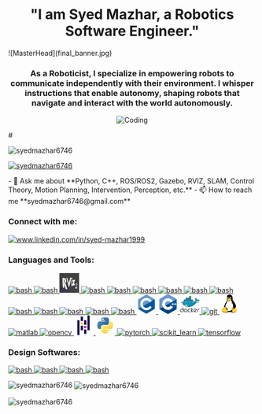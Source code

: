 <h1 align="center">"I am Syed Mazhar, a Robotics Software Engineer."</h1>
![MasterHead](final_banner.jpg)
<h3 align="center">As a Roboticist, I specialize in empowering robots to communicate independently with their environment. I whisper instructions that enable autonomy, shaping robots that navigate and interact with the world autonomously.</h3>
<p align="center">
  <img alt="Coding" width="400" src="https://cdn.dribbble.com/users/1162077/screenshots/3848914/programmer.gif" />
</p>
#
<p align="left"> <img src="https://komarev.com/ghpvc/?username=syedmazhar6746&label=Profile%20views&color=0e75b6&style=flat" alt="syedmazhar6746" /> </p>
<p align="left"> <a href="https://github.com/ryo-ma/github-profile-trophy"><img src="https://github-profile-trophy.vercel.app/?username=syedmazhar6746" alt="syedmazhar6746" /></a> </p>
- 💬 Ask me about **Python, C++, ROS/ROS2, Gazebo, RVIZ, SLAM, Control Theory, Motion Planning, Intervention, Perception, etc.**
- 📫 How to reach me **syedmazhar6746@gmail.com**
<h3 align="left">Connect with me:</h3>
<p align="left">
<a href="https://linkedin.com/in/www.linkedin.com/in/syed-mazhar1999" target="blank"><img align="center" src="https://raw.githubusercontent.com/rahuldkjain/github-profile-readme-generator/master/src/images/icons/Social/linked-in-alt.svg" alt="www.linkedin.com/in/syed-mazhar1999" height="30" width="40" /></a>
</p>
<h3 align="left">Languages and Tools:</h3>
<p align="left"> 
<a href="https://ompl.kavrakilab.org/" target="_blank" rel="noreferrer"> 
  <img src="https://omplcement.com/wp-content/uploads/2022/05/omp-logo.png" alt="bash" width="40" height="40"/> 
</a> 
<a href="http://wiki.ros.org/urdf" target="_blank" rel="noreferrer"> 
  <img src="https://res.cloudinary.com/practicaldev/image/fetch/s--lcXNCilX--/c_limit%2Cf_auto%2Cfl_progressive%2Cq_auto%2Cw_800/https://admantium.com/images/blog/ros04_final_robot.png" alt="bash" width="40" height="40"/> 
</a> 
<a href="http://wiki.ros.org/rviz" target="_blank" rel="noreferrer"> 
  <img src="https://raw.githubusercontent.com/ros-visualization/rviz/noetic-devel/images/splash.png" alt="bash" width="40" height="40"/> 
</a> 
<a href="https://docs.ros.org/en/humble/index.html" target="_blank" rel="noreferrer"> 
  <img src="https://miro.medium.com/v2/resize:fit:750/1*zoGgd0cRhHg8CV-E7wiBQw.jpeg" alt="bash" width="40" height="40"/> 
</a> 


<a href="https://shapely.readthedocs.io/en/stable/manual.html" target="_blank" rel="noreferrer"> 
  <img src="https://sspinnovations.com/wp-content/uploads/2024/01/cool-2024-fig5.png" alt="bash" width="40" height="40"/> 
</a> 



<a href="https://www.overleaf.com/" target="_blank" rel="noreferrer"> 
  <img src="https://www.weizmann.ac.il/WIT/sites/WIT/files/styles/sidebar_image/public/sidebar_images/overleaf_logo.png?itok=KsMHkdpR" alt="bash" width="40" height="40"/> 
</a> 
<a href="https://www.behaviortree.dev/" target="_blank" rel="noreferrer"> 
  <img src="https://www.behaviortree.dev/img/logo.png" alt="bash" width="40" height="40"/> 
</a> 
<a href="https://gymnasium.farama.org/index.html" target="_blank" rel="noreferrer"> 
  <img src="https://cdn-images-1.medium.com/v2/resize:fit:791/1*BY5NA77e54PDoBWiaKHufw.png" alt="bash" width="40" height="40"/> 
</a> 
<a href="https://www.staubli.com/de/en/robotics/products/robot-software/staeubli-robotics-suite.html" target="_blank" rel="noreferrer"> 
  <img src="https://encrypted-tbn0.gstatic.com/images?q=tbn:ANd9GcRFjKRg-yTF8-Ovsm_jxME0EWBKchYTyrAG1-hIhlYDRg&s" alt="bash" width="40" height="40"/> 
</a> 
<a href="https://playerproject.github.io/stage/" target="_blank" rel="noreferrer"> 
  <img src="https://playerproject.github.io/assets/img/fasr.png" alt="bash" width="40" height="40"/> 
</a> 
<a href="https://stonefish.readthedocs.io/en/latest/" target="_blank" rel="noreferrer"> 
  <img src="https://stonefish-ros.readthedocs.io/en/latest/_static/logo.svg" alt="bash" width="40" height="40"/> 
</a> 
<a href="https://gazebosim.org/home" target="_blank" rel="noreferrer"> 
  <img src="https://avatars.githubusercontent.com/u/1743799?s=280&v=4" alt="bash" width="40" height="40"/> 
</a> 
<a href="https://www.gnu.org/software/bash/" target="_blank" rel="noreferrer"> 
  <img src="https://www.vectorlogo.zone/logos/gnu_bash/gnu_bash-icon.svg" alt="bash" width="40" height="40"/> 
</a> 
<a href="https://www.ros.org/" target="_blank" rel="noreferrer"> 
  <img src="https://cdn.hiastro.com/wp-content/uploads/2022/07/17191706/ros-logo.jpg" alt="bash" width="40" height="40"/> 
</a> 
<a href="https://www.cprogramming.com/" target="_blank" rel="noreferrer"> <img src="https://raw.githubusercontent.com/devicons/devicon/master/icons/c/c-original.svg" alt="c" width="40" height="40"/> </a> <a href="https://www.w3schools.com/cpp/" target="_blank" rel="noreferrer"> <img src="https://raw.githubusercontent.com/devicons/devicon/master/icons/cplusplus/cplusplus-original.svg" alt="cplusplus" width="40" height="40"/> </a> <a href="https://www.docker.com/" target="_blank" rel="noreferrer"> <img src="https://raw.githubusercontent.com/devicons/devicon/master/icons/docker/docker-original-wordmark.svg" alt="docker" width="40" height="40"/> </a> <a href="https://git-scm.com/" target="_blank" rel="noreferrer"> <img src="https://www.vectorlogo.zone/logos/git-scm/git-scm-icon.svg" alt="git" width="40" height="40"/> </a> <a href="https://www.linux.org/" target="_blank" rel="noreferrer"> <img src="https://raw.githubusercontent.com/devicons/devicon/master/icons/linux/linux-original.svg" alt="linux" width="40" height="40"/> </a> <a href="https://www.mathworks.com/" target="_blank" rel="noreferrer"> <img src="https://upload.wikimedia.org/wikipedia/commons/2/21/Matlab_Logo.png" alt="matlab" width="40" height="40"/> </a> <a href="https://opencv.org/" target="_blank" rel="noreferrer"> <img src="https://www.vectorlogo.zone/logos/opencv/opencv-icon.svg" alt="opencv" width="40" height="40"/> </a> <a href="https://pandas.pydata.org/" target="_blank" rel="noreferrer"> <img src="https://raw.githubusercontent.com/devicons/devicon/2ae2a900d2f041da66e950e4d48052658d850630/icons/pandas/pandas-original.svg" alt="pandas" width="40" height="40"/> </a> <a href="https://www.python.org" target="_blank" rel="noreferrer"> <img src="https://raw.githubusercontent.com/devicons/devicon/master/icons/python/python-original.svg" alt="python" width="40" height="40"/> </a> <a href="https://pytorch.org/" target="_blank" rel="noreferrer"> <img src="https://www.vectorlogo.zone/logos/pytorch/pytorch-icon.svg" alt="pytorch" width="40" height="40"/> </a> <a href="https://scikit-learn.org/" target="_blank" rel="noreferrer"> <img src="https://upload.wikimedia.org/wikipedia/commons/0/05/Scikit_learn_logo_small.svg" alt="scikit_learn" width="40" height="40"/> </a> <a href="https://www.tensorflow.org" target="_blank" rel="noreferrer"> <img src="https://www.vectorlogo.zone/logos/tensorflow/tensorflow-icon.svg" alt="tensorflow" width="40" height="40"/> </a> </p>
<h3 align="left">Design Softwares:</h3>
<p align="left"> 
<a href="https://www.solidworks.com/" target="_blank" rel="noreferrer"> 
  <img src="https://cdn.worldvectorlogo.com/logos/solidworks.svg" alt="bash" width="40" height="40"/> 
</a> 
<a href="https://www.ptc.com/en/products/creo" target="_blank" rel="noreferrer"> 
  <img src="https://5.imimg.com/data5/SELLER/Default/2023/9/342780310/BO/QU/BJ/11492687/ptc-creo-elements-software-500x500.png" alt="bash" width="40" height="40"/> 
</a> 
<a href="https://solidedge.siemens.com/en/" target="_blank" rel="noreferrer"> 
  <img src="https://encrypted-tbn0.gstatic.com/images?q=tbn:ANd9GcRPQyhRuU0zwfXiiNZTNCyGzm9UhvczlKt8TXtyjdugiO90CTD0jLMVupeSmHufdBTfMW4&usqp=CAU" alt="bash" width="40" height="40"/> 
</a> 
<a href="https://www.autodesk.de/products/autocad/overview?mktvar002=4341321|SEM|19637528795|161032024319|kwd-14891210&utm_source=GGL&utm_medium=SEM&utm_campaign=GGL_ACAD_AutoCAD_EMEA_DE_eComm_SEM_BR_New_MIX_0000_4341321-Industry&utm_id=4341321&utm_term=kwd-14891210&mkwid=s|pcrid|698169980597|pkw|autocad|pmt|e|pdv|c|slid||pgrid|161032024319|ptaid|kwd-14891210|pid|&utm_medium=cpc&utm_source=google&utm_campaign&utm_term=autocad&utm_content=s|pcrid|698169980597|pkw|autocad|pmt|e|pdv|c|slid||pgrid|161032024319|ptaid|kwd-14891210|&gad_source=1&gclid=CjwKCAjw3NyxBhBmEiwAyofDYdwow1Js9CQz3DN9sFGmGQkxsfjpLZUfHEjy1b6oGiNcGo-in8a0nhoC9H8QAvD_BwE&ef_id=ZeMXVAAAALMHvwN-:20240505115930:s&term=1-YEAR&tab=subscription&plc=ACDIST" target="_blank" rel="noreferrer"> 
  <img src="https://1000logos.net/wp-content/uploads/2023/04/AutoCAD-logo.png" alt="bash" width="40" height="40"/> 
</a> 
</p>
<p><img align="left" src="https://github-readme-stats.vercel.app/api/top-langs?username=syedmazhar6746&show_icons=true&locale=en&layout=compact" alt="syedmazhar6746" /></p>
<p>&nbsp;<img align="center" src="https://github-readme-stats.vercel.app/api?username=syedmazhar6746&show_icons=true&locale=en" alt="syedmazhar6746" /></p>
<p><img align="center" src="https://github-readme-streak-stats.herokuapp.com/?user=syedmazhar6746&" alt="syedmazhar6746" /></p>
